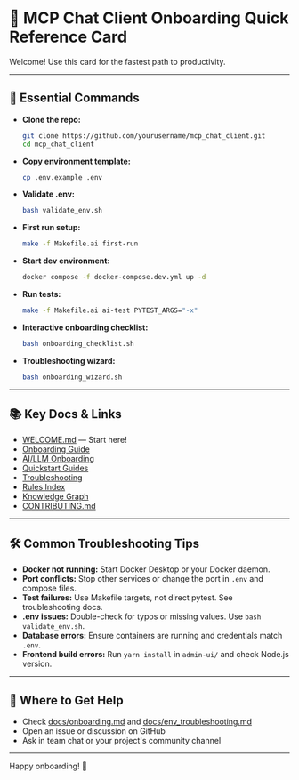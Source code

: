 # 📝 MCP Chat Client Onboarding Quick Reference Card

Welcome! Use this card for the fastest path to productivity.

---

## 🚀 Essential Commands

- **Clone the repo:**
  ```bash
  git clone https://github.com/yourusername/mcp_chat_client.git
  cd mcp_chat_client
  ```
- **Copy environment template:**
  ```bash
  cp .env.example .env
  ```
- **Validate .env:**
  ```bash
  bash validate_env.sh
  ```
- **First run setup:**
  ```bash
  make -f Makefile.ai first-run
  ```
- **Start dev environment:**
  ```bash
  docker compose -f docker-compose.dev.yml up -d
  ```
- **Run tests:**
  ```bash
  make -f Makefile.ai ai-test PYTEST_ARGS="-x"
  ```
- **Interactive onboarding checklist:**
  ```bash
  bash onboarding_checklist.sh
  ```
- **Troubleshooting wizard:**
  ```bash
  bash onboarding_wizard.sh
  ```

---

## 📚 Key Docs & Links

- [WELCOME.md](WELCOME.md) — Start here!
- [Onboarding Guide](docs/onboarding.md)
- [AI/LLM Onboarding](docs/ai-onboarding.md)
- [Quickstart Guides](docs/README.md)
- [Troubleshooting](docs/env_troubleshooting.md)
- [Rules Index](docs/rules_index.md)
- [Knowledge Graph](docs/cursor_knowledge_graph.md)
- [CONTRIBUTING.md](CONTRIBUTING.md)

---

## 🛠️ Common Troubleshooting Tips

- **Docker not running:** Start Docker Desktop or your Docker daemon.
- **Port conflicts:** Stop other services or change the port in `.env` and compose files.
- **Test failures:** Use Makefile targets, not direct pytest. See troubleshooting docs.
- **.env issues:** Double-check for typos or missing values. Use `bash validate_env.sh`.
- **Database errors:** Ensure containers are running and credentials match `.env`.
- **Frontend build errors:** Run `yarn install` in `admin-ui/` and check Node.js version.

---

## 💬 Where to Get Help

- Check [docs/onboarding.md](docs/onboarding.md) and [docs/env_troubleshooting.md](docs/env_troubleshooting.md)
- Open an issue or discussion on GitHub
- Ask in team chat or your project's community channel

---

Happy onboarding! 🎉 